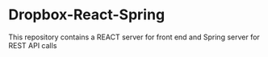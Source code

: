 # Dropbox-React-Spring

This repository contains a REACT server for front end and Spring server for REST API calls

